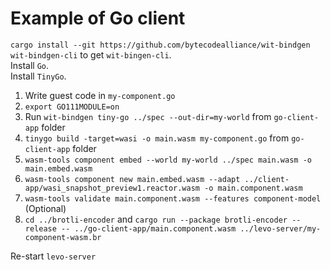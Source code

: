 # Example of Go client

`cargo install --git https://github.com/bytecodealliance/wit-bindgen wit-bindgen-cli` to get `wit-bingen-cli`.  
Install `Go`.  
Install `TinyGo`.  

1. Write guest code in `my-component.go`
2. `export GO111MODULE=on`
3. Run `wit-bindgen tiny-go ../spec --out-dir=my-world` from `go-client-app` folder
4. `tinygo build -target=wasi -o main.wasm my-component.go` from `go-client-app` folder
5. `wasm-tools component embed --world my-world ../spec main.wasm -o main.embed.wasm`
6. `wasm-tools component new main.embed.wasm --adapt ../client-app/wasi_snapshot_preview1.reactor.wasm -o main.component.wasm`
7. `wasm-tools validate main.component.wasm --features component-model` (Optional)
8. `cd ../brotli-encoder` and `cargo run --package brotli-encoder --release -- ../go-client-app/main.component.wasm ../levo-server/my-component-wasm.br`

Re-start `levo-server`
